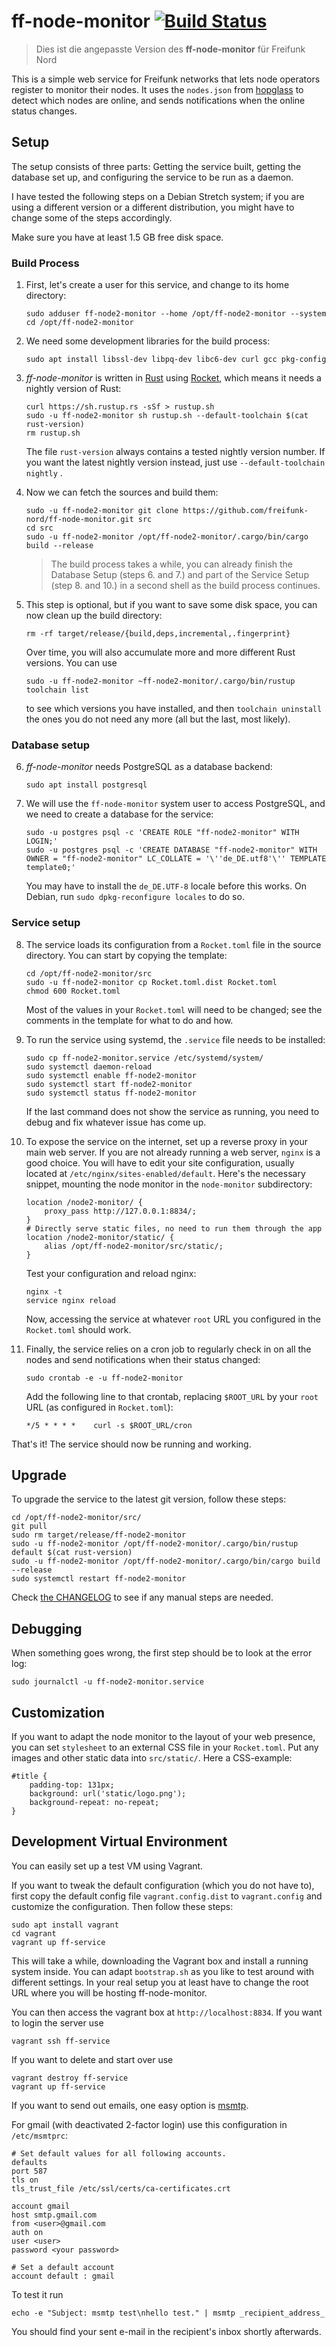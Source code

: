 # ff-node-monitor [![Build Status](https://travis-ci.org/freifunk-nord/ff-node-monitor.svg?branch=master)](https://travis-ci.org/freifunk-nord/ff-node-monitor)

> Dies ist die angepasste Version des **ff-node-monitor** für Freifunk Nord

This is a simple web service for Freifunk networks that lets node operators
register to monitor their nodes.  It uses the `nodes.json` from
[hopglass](https://github.com/hopglass/hopglass) to detect which nodes are
online, and sends notifications when the online status changes.

## Setup

The setup consists of three parts: Getting the service built, getting the
database set up, and configuring the service to be run as a daemon.

I have tested the following steps on a Debian Stretch system; if you are using a
different version or a different distribution, you might have to change some of
the steps accordingly.

Make sure you have at least 1.5 GB free disk space.

### Build Process

1.  First, let's create a user for this service, and change to its home directory:

    ```
    sudo adduser ff-node2-monitor --home /opt/ff-node2-monitor --system
    cd /opt/ff-node2-monitor
    ```

2.  We need some development libraries for the build process:

    ```
    sudo apt install libssl-dev libpq-dev libc6-dev curl gcc pkg-config
    ```

3.  *ff-node-monitor* is written in [Rust](https://www.rust-lang.org/) using
    [Rocket](https://rocket.rs/), which means it needs a nightly version of Rust:

    ```
    curl https://sh.rustup.rs -sSf > rustup.sh
    sudo -u ff-node2-monitor sh rustup.sh --default-toolchain $(cat rust-version)
    rm rustup.sh
    ```

    The file `rust-version` always contains a tested nightly version number. If
    you want the latest nightly version instead, just use `--default-toolchain nightly` .

4.  Now we can fetch the sources and build them:

    ```
    sudo -u ff-node2-monitor git clone https://github.com/freifunk-nord/ff-node-monitor.git src
    cd src
    sudo -u ff-node2-monitor /opt/ff-node2-monitor/.cargo/bin/cargo build --release
    ```

    > The build process takes a while, you can already finish the Database Setup
    > (steps 6. and 7.) and part of the Service Setup (step 8. and 10.) in a
    > second shell as the build process continues.

5.  This step is optional, but if you want to save some disk space, you can now
    clean up the build directory:

    ```
    rm -rf target/release/{build,deps,incremental,.fingerprint}
    ```

    Over time, you will also accumulate more and more different Rust versions.
    You can use

    ```
    sudo -u ff-node2-monitor ~ff-node2-monitor/.cargo/bin/rustup toolchain list
    ```

    to see which versions you have installed, and then `toolchain uninstall`
    the ones you do not need any more (all but the last, most likely).

### Database setup

6.  *ff-node-monitor* needs PostgreSQL as a database backend:

    ```
    sudo apt install postgresql
    ```

7.  We will use the `ff-node-monitor` system user to access PostgreSQL, and we
    need to create a database for the service:

    ```
    sudo -u postgres psql -c 'CREATE ROLE "ff-node2-monitor" WITH LOGIN;'
    sudo -u postgres psql -c 'CREATE DATABASE "ff-node2-monitor" WITH OWNER = "ff-node2-monitor" LC_COLLATE = '\''de_DE.utf8'\'' TEMPLATE template0;'
    ```

    You may have to install the `de_DE.UTF-8` locale before this works.  On
    Debian, run `sudo dpkg-reconfigure locales` to do so.

### Service setup

8.  The service loads its configuration from a `Rocket.toml` file in the source
    directory.  You can start by copying the template:

    ```
    cd /opt/ff-node2-monitor/src
    sudo -u ff-node2-monitor cp Rocket.toml.dist Rocket.toml
    chmod 600 Rocket.toml
    ```

    Most of the values in your `Rocket.toml` will need to be changed; see the comments in the
    template for what to do and how.

9.  To run the service using systemd, the `.service` file needs to be installed:

    ```
    sudo cp ff-node2-monitor.service /etc/systemd/system/
    sudo systemctl daemon-reload
    sudo systemctl enable ff-node2-monitor
    sudo systemctl start ff-node2-monitor
    sudo systemctl status ff-node2-monitor
    ```

    If the last command does not show the service as running, you need to debug
    and fix whatever issue has come up.

10. To expose the service on the internet, set up a reverse proxy in your main
    web server. If you are not already running a web server, `nginx` is a good
    choice.  You will have to edit your site configuration, usually located at
    `/etc/nginx/sites-enabled/default`.  Here's the necessary snippet, mounting
    the node monitor in the `node-monitor` subdirectory:

    ```
    location /node2-monitor/ {
        proxy_pass http://127.0.0.1:8834/;
    }
    # Directly serve static files, no need to run them through the app
    location /node2-monitor/static/ {
        alias /opt/ff-node2-monitor/src/static/;
    }
    ```

    Test your configuration and reload nginx:

    ```
    nginx -t
    service nginx reload
    ```

    Now, accessing the service at whatever `root` URL you configured in the
    `Rocket.toml` should work.

11. Finally, the service relies on a cron job to regularly check in on all the
    nodes and send notifications when their status changed:

    ```
    sudo crontab -e -u ff-node2-monitor
    ```

    Add the following line to that crontab, replacing `$ROOT_URL` by your `root` URL
    (as configured in `Rocket.toml`):

    ```
    */5 * * * *    curl -s $ROOT_URL/cron
    ```

That's it!  The service should now be running and working.

## Upgrade

To upgrade the service to the latest git version, follow these steps:

```
cd /opt/ff-node2-monitor/src/
git pull
sudo rm target/release/ff-node2-monitor
sudo -u ff-node2-monitor /opt/ff-node2-monitor/.cargo/bin/rustup default $(cat rust-version)
sudo -u ff-node2-monitor /opt/ff-node2-monitor/.cargo/bin/cargo build --release
sudo systemctl restart ff-node2-monitor
```

Check [the CHANGELOG](CHANGELOG.md) to see if any manual steps are needed.

## Debugging

When something goes wrong, the first step should be to look at the error log:

```
sudo journalctl -u ff-node2-monitor.service
```

## Customization

If you want to adapt the node monitor to the layout of your web presence, you
can set `stylesheet` to an external CSS file in your `Rocket.toml`.
Put any images and other static data into `src/static/`. Here a CSS-example:

```
#title {
    padding-top: 131px;
    background: url('static/logo.png');
    background-repeat: no-repeat;
}
```

## Development Virtual Environment

You can easily set up a test VM using Vagrant.

If you want to tweak the default configuration (which you do not have to), first
copy the default config file `vagrant.config.dist` to `vagrant.config` and
customize the configuration. Then follow these steps:

```
sudo apt install vagrant
cd vagrant
vagrant up ff-service
```

This will take a while, downloading the Vagrant box and install a running system
inside. You can adapt `bootstrap.sh` as you like to test around with different
settings. In your real setup you at least have to change the root URL where you
will be hosting ff-node-monitor.

You can then access the vagrant box at `http://localhost:8834`. If you want to
login the server use

```
vagrant ssh ff-service
```

If you want to delete and start over use

```
vagrant destroy ff-service
vagrant up ff-service
```

If you want to send out emails, one easy option is [msmtp](https://wiki.debian.org/msmtp).

For gmail (with deactivated 2-factor login) use this configuration in `/etc/msmtprc`:

```
# Set default values for all following accounts.
defaults
port 587
tls on
tls_trust_file /etc/ssl/certs/ca-certificates.crt

account gmail
host smtp.gmail.com
from <user>@gmail.com
auth on
user <user>
password <your password>

# Set a default account
account default : gmail
```

To test it run

```
echo -e "Subject: msmtp test\nhello test." | msmtp _recipient_address_
```

You should find your sent e-mail in the recipient's inbox shortly afterwards. 
